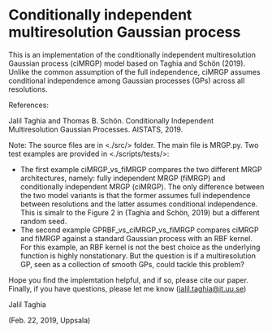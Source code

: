 # Conditionally independent multiresolution Gaussian process

This is an implementation of the conditionally independent multiresolution Gaussian process (ciMRGP) model based on Taghia and Schön (2019). Unlike the common assumption of the full independence, ciMRGP assumes conditional independence among Gaussian processes (GPs) across all resolutions. 

References:

Jalil Taghia and Thomas B. Schön. Conditionally Independent Multiresolution Gaussian Processes. AISTATS, 2019.

Note:
The source files are in <./src/> folder. The main file is MRGP.py. Two test examples are provided in <./scripts/tests/>: 
- The first example ciMRGP_vs_fiMRGP compares the two different MRGP architectures, namely: fully independent MRGP (fiMRGP) and conditionally independent MRGP (ciMRGP). The only difference between the two model variants is that the former assumes full independence between resolutions and the latter assumes conditional independence. This is simalr to the Figure 2 in (Taghia and Schön, 2019) but a different random seed. 
- The second example GPRBF_vs_ciMRGP_vs_fiMRGP compares ciMRGP and fiMRGP against a standard Gaussian process with an RBF kernel. For this example, an RBF kernel is not the best choice as the underlying function is highly nonstationary. But the question is if a multiresolution GP, seen as a collection of smooth GPs, could tackle this problem? 

Hope you find the implemtation helpful, and if so, please cite our paper. Finally, if you have questions, please let me know (jalil.taghia@it.uu.se) 

Jalil Taghia 

(Feb. 22, 2019, Uppsala)

